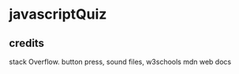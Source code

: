# javascriptQuiz





## credits
stack Overflow. button press, sound files, 
w3schools
mdn web docs
